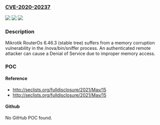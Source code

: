 ### [CVE-2020-20237](https://cve.mitre.org/cgi-bin/cvename.cgi?name=CVE-2020-20237)
![](https://img.shields.io/static/v1?label=Product&message=n%2Fa&color=blue)
![](https://img.shields.io/static/v1?label=Version&message=n%2Fa&color=blue)
![](https://img.shields.io/static/v1?label=Vulnerability&message=n%2Fa&color=brighgreen)

### Description

Mikrotik RouterOs 6.46.3 (stable tree) suffers from a memory corruption vulnerability in the /nova/bin/sniffer process. An authenticated remote attacker can cause a Denial of Service due to improper memory access.

### POC

#### Reference
- http://seclists.org/fulldisclosure/2021/May/15
- http://seclists.org/fulldisclosure/2021/May/15

#### Github
No GitHub POC found.

